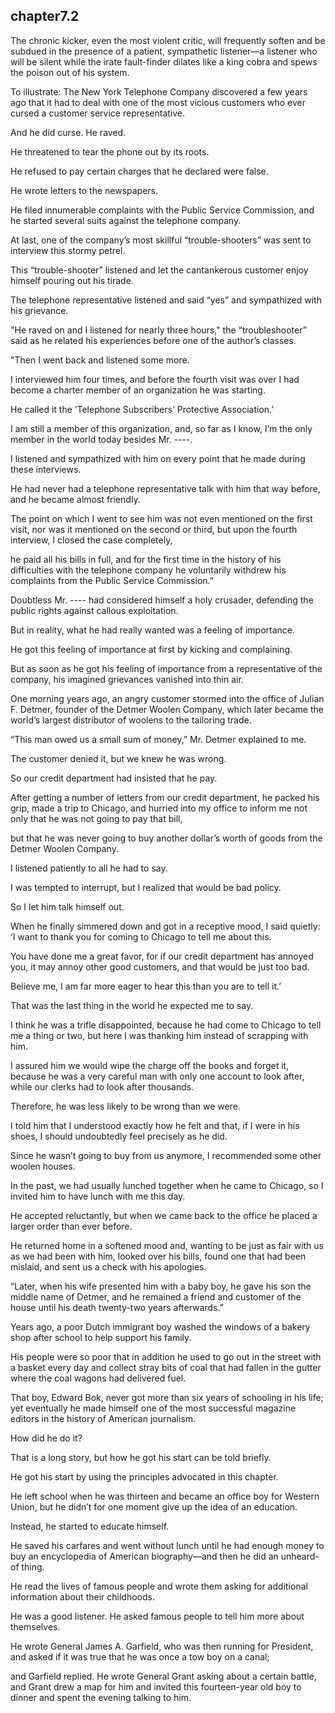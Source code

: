 
chapter7.2
---
The chronic kicker, even the most violent critic, will frequently soften and be subdued in the presence of a patient, sympathetic listener—a listener who will be silent while the irate fault-finder dilates like a king cobra and spews the poison out of his system.

To illustrate: The New York Telephone Company discovered a few years ago that it had to deal with one of the most vicious customers who ever cursed a customer service representative.

And he did curse. He raved.

He threatened to tear the phone out by its roots.

He refused to pay certain charges that he declared were false.

He wrote letters to the newspapers.

He filed innumerable complaints with the Public Service Commission, and he started several suits against the telephone company.

At last, one of the company’s most skillful “trouble-shooters” was sent to interview this stormy petrel.

This “trouble-shooter” listened and let the cantankerous customer enjoy himself pouring out his tirade.

The telephone representative listened and said “yes” and sympathized with his grievance.

"He raved on and I listened for nearly three hours," the “troubleshooter” said as he related his experiences before one of the author’s classes.

"Then I went back and listened some more.

I interviewed him four times, and before the fourth visit was over I had become a charter member of an organization he was starting.

He called it the ‘Telephone Subscribers’ Protective Association.’

I am still a member of this organization, and, so far as I know, I’m the only member in the world today besides Mr. ----.

I listened and sympathized with him on every point that he made during these interviews.

He had never had a telephone representative talk with him that way before, and he became almost friendly.

The point on which I went to see him was not even mentioned on the first visit, nor was it mentioned on the second or third, but upon the fourth interview, I closed the case completely,

he paid all his bills in full, and for the first time in the history of his difficulties with the telephone company he voluntarily withdrew his complaints from the Public Service Commission.”

Doubtless Mr. ---- had considered himself a holy crusader, defending the public rights against callous exploitation.

But in reality, what he had really wanted was a feeling of importance.

He got this feeling of importance at first by kicking and complaining.

But as soon as he got his feeling of importance from a representative of the company, his imagined grievances vanished into thin air.

One morning years ago, an angry customer stormed into the office of Julian F. Detmer, founder of the Detmer Woolen Company, which later became the world’s largest distributor of woolens to the tailoring trade.

“This man owed us a small sum of money,” Mr. Detmer explained to me.

The customer denied it, but we knew he was wrong.

So our credit department had insisted that he pay.

After getting a number of letters from our credit department, he packed his grip, made a trip to Chicago, and hurried into my office to inform me not only that he was not going to pay that bill,

but that he was never going to buy another dollar’s worth of goods from the Detmer Woolen Company.

I listened patiently to all he had to say.

I was tempted to interrupt, but I realized that would be bad policy.

So I let him talk himself out.

When he finally simmered down and got in a receptive mood, I said quietly: ‘I want to thank you for coming to Chicago to tell me about this.

You have done me a great favor, for if our credit department has annoyed you, it may annoy other good customers, and that would be just too bad.

Believe me, I am far more eager to hear this than you are to tell it.’

That was the last thing in the world he expected me to say.

I think he was a trifle disappointed, because he had come to Chicago to tell me a thing or two, but here I was thanking him instead of scrapping with him.

I assured him we would wipe the charge off the books and forget it, because he was a very careful man with only one account to look after, while our clerks had to look after thousands.

Therefore, he was less likely to be wrong than we were.

I told him that I understood exactly how he felt and that, if I were in his shoes, I should undoubtedly feel precisely as he did.

Since he wasn’t going to buy from us anymore, I recommended some other woolen houses.

In the past, we had usually lunched together when he came to Chicago, so I invited him to have lunch with me this day.

He accepted reluctantly, but when we came back to the office he placed a larger order than ever before.

He returned home in a softened mood and, wanting to be just as fair with us as we had been with him, looked over his bills, found one that had been mislaid, and sent us a check with his apologies.

“Later, when his wife presented him with a baby boy, he gave his son the middle name of Detmer, and he remained a friend and customer of the house until his death twenty-two years afterwards.”

Years ago, a poor Dutch immigrant boy washed the windows of a bakery shop after school to help support his family.

His people were so poor that in addition he used to go out in the street with a basket every day and collect stray bits of coal that had fallen in the gutter where the coal wagons had delivered fuel.

That boy, Edward Bok, never got more than six years of schooling in his life; yet eventually he made himself one of the most successful magazine editors in the history of American journalism.

How did he do it?

That is a long story, but how he got his start can be told briefly.

He got his start by using the principles advocated in this chapter.

He left school when he was thirteen and became an office boy for Western Union, but he didn’t for one moment give up the idea of an education.

Instead, he started to educate himself.

He saved his carfares and went without lunch until he had enough money to buy an encyclopedia of American biography—and then he did an unheard-of thing.

He read the lives of famous people and wrote them asking for additional information about their childhoods.

He was a good listener. He asked famous people to tell him more about themselves.

He wrote General James A. Garfield, who was then running for President, and asked if it was true that he was once a tow boy on a canal;

and Garfield replied. He wrote General Grant asking about a certain battle, and Grant drew a map for him and invited this fourteen-year old boy to dinner and spent the evening talking to him.